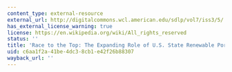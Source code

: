 ```yaml
---
content_type: external-resource
external_url: http://digitalcommons.wcl.american.edu/sdlp/vol7/iss3/5/
has_external_license_warning: true
license: https://en.wikipedia.org/wiki/All_rights_reserved
status: ''
title: 'Race to the Top: The Expanding Role of U.S. State Renewable Portfolio Standards'
uid: c6aa1f2a-41be-4dc3-8cb1-e42f26b88307
wayback_url: ''
---
```

